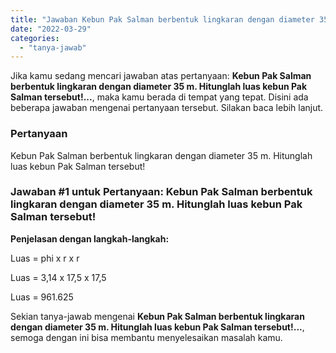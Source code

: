 ```yaml
---
title: "Jawaban Kebun Pak Salman berbentuk lingkaran dengan diameter 35 m. Hitunglah luas kebun Pak Salman tersebut!..."
date: "2022-03-29"
categories: 
  - "tanya-jawab"
---
```


Jika kamu sedang mencari jawaban atas pertanyaan: **Kebun Pak Salman berbentuk lingkaran dengan diameter 35 m. Hitunglah luas kebun Pak Salman tersebut!...**, maka kamu berada di tempat yang tepat. Disini ada beberapa jawaban mengenai pertanyaan tersebut. Silakan baca lebih lanjut.

### Pertanyaan

Kebun Pak Salman berbentuk lingkaran dengan diameter 35 m. Hitunglah luas kebun Pak Salman tersebut!​

### Jawaban #1 untuk Pertanyaan: Kebun Pak Salman berbentuk lingkaran dengan diameter 35 m. Hitunglah luas kebun Pak Salman tersebut!​

**Penjelasan dengan langkah-langkah:**

Luas = phi x r x r

Luas = 3,14 x 17,5 x 17,5

Luas = 961.625

Sekian tanya-jawab mengenai **Kebun Pak Salman berbentuk lingkaran dengan diameter 35 m. Hitunglah luas kebun Pak Salman tersebut!...**, semoga dengan ini bisa membantu menyelesaikan masalah kamu.
